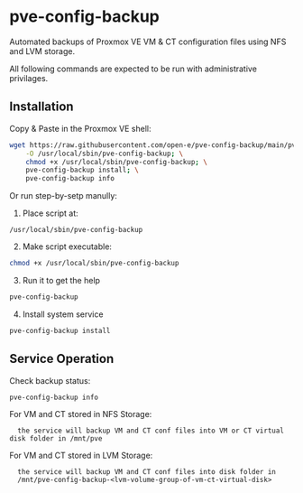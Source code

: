 # pve-config-backup

Automated backups of Proxmox VE VM & CT configuration files using NFS and LVM storage.

All following commands are expected to be run with administrative privilages.

## Installation
Copy & Paste in the Proxmox VE shell:
```bash
wget https://raw.githubusercontent.com/open-e/pve-config-backup/main/pve-config-backup \
    -O /usr/local/sbin/pve-config-backup; \
    chmod +x /usr/local/sbin/pve-config-backup; \
    pve-config-backup install; \
    pve-config-backup info
```

Or run step-by-setp manully:
1. Place script at:
```
/usr/local/sbin/pve-config-backup
```
2. Make script executable:
```bash
chmod +x /usr/local/sbin/pve-config-backup
```
3. Run it to get the help
```bash
pve-config-backup
```
4. Install system service
```bash
pve-config-backup install
```

## Service Operation
Check backup status:
```bash
pve-config-backup info
```
For VM and CT stored in NFS Storage:
```
  the service will backup VM and CT conf files into VM or CT virtual disk folder in /mnt/pve
```
For VM and CT stored in LVM Storage:
```
  the service will backup VM and CT conf files into disk folder in
  /mnt/pve-config-backup-<lvm-volume-group-of-vm-ct-virtual-disk>
```
